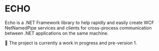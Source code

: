 # ECHO
Echo is a .NET Framework library to help rapidly and easily create WCF NetNamedPipe services and clients for cross-process communication between .NET applications on the same machine.


:construction: The project is currently a work in progress and pre-version 1.